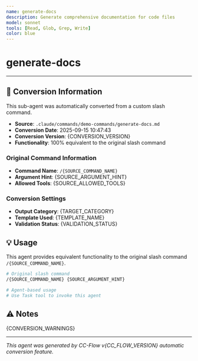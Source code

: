 ```yaml
---
name: generate-docs
description: Generate comprehensive documentation for code files
model: sonnet
tools: [Read, Glob, Grep, Write]
color: blue
---
```


# generate-docs



---

## 🔄 Conversion Information

This sub-agent was automatically converted from a custom slash command.

- **Source**: `.claude/commands/demo-commands/generate-docs.md`
- **Conversion Date**: 2025-09-15 10:47:43
- **Conversion Version**: {CONVERSION_VERSION}
- **Functionality**: 100% equivalent to the original slash command

### Original Command Information

- **Command Name**: `/{SOURCE_COMMAND_NAME}`
- **Argument Hint**: {SOURCE_ARGUMENT_HINT}
- **Allowed Tools**: {SOURCE_ALLOWED_TOOLS}

### Conversion Settings

- **Output Category**: {TARGET_CATEGORY}
- **Template Used**: {TEMPLATE_NAME}
- **Validation Status**: {VALIDATION_STATUS}

## 💡 Usage

This agent provides equivalent functionality to the original slash command `/{SOURCE_COMMAND_NAME}`.

```bash
# Original slash command
/{SOURCE_COMMAND_NAME} {SOURCE_ARGUMENT_HINT}

# Agent-based usage
# Use Task tool to invoke this agent
```

## ⚠️ Notes

{CONVERSION_WARNINGS}

---

_This agent was generated by CC-Flow v{CC_FLOW_VERSION} automatic conversion feature._
